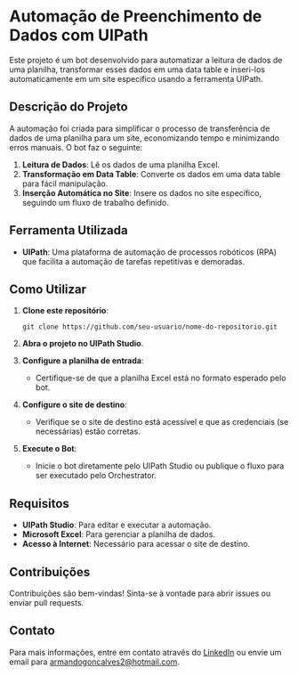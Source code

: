 # Automação de Preenchimento de Dados com UIPath

Este projeto é um bot desenvolvido para automatizar a leitura de dados de uma planilha, transformar esses dados em uma data table e inseri-los automaticamente em um site específico usando a ferramenta UIPath.

## Descrição do Projeto

A automação foi criada para simplificar o processo de transferência de dados de uma planilha para um site, economizando tempo e minimizando erros manuais. O bot faz o seguinte:

1. **Leitura de Dados**: Lê os dados de uma planilha Excel.
2. **Transformação em Data Table**: Converte os dados em uma data table para fácil manipulação.
3. **Inserção Automática no Site**: Insere os dados no site específico, seguindo um fluxo de trabalho definido.

## Ferramenta Utilizada

- **UIPath**: Uma plataforma de automação de processos robóticos (RPA) que facilita a automação de tarefas repetitivas e demoradas.

## Como Utilizar

1. **Clone este repositório**: 
   ```
   git clone https://github.com/seu-usuario/nome-do-repositorio.git
   ```

2. **Abra o projeto no UIPath Studio**.

3. **Configure a planilha de entrada**:
   - Certifique-se de que a planilha Excel está no formato esperado pelo bot.

4. **Configure o site de destino**:
   - Verifique se o site de destino está acessível e que as credenciais (se necessárias) estão corretas.

5. **Execute o Bot**:
   - Inicie o bot diretamente pelo UIPath Studio ou publique o fluxo para ser executado pelo Orchestrator.

## Requisitos

- **UIPath Studio**: Para editar e executar a automação.
- **Microsoft Excel**: Para gerenciar a planilha de dados.
- **Acesso à Internet**: Necessário para acessar o site de destino.

## Contribuições

Contribuições são bem-vindas! Sinta-se à vontade para abrir issues ou enviar pull requests.

## Contato

Para mais informações, entre em contato através do [LinkedIn](https://www.linkedin.com/in/ArmandoNeto/) ou envie um email para armandogoncalves2@hotmail.com.


